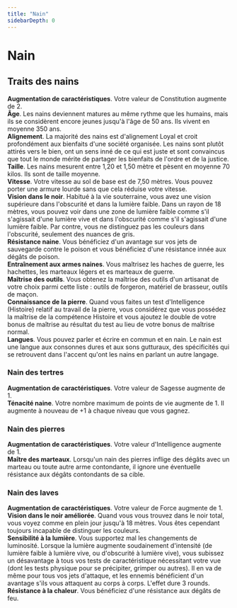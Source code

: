 ```yaml
---
title: "Nain"
sidebarDepth: 0
---
```

# Nain
## Traits des nains

**Augmentation de caractéristiques**. Votre valeur de Constitution augmente de 2.  
**Âge**. Les nains deviennent matures au même rythme que les humains, mais ils se considèrent encore jeunes jusqu'à l'âge de 50 ans. Ils vivent en moyenne 350 ans.  
**Alignement**. La majorité des nains est d'alignement Loyal et croit profondément aux bienfaits d'une société organisée. Les nains sont plutôt attirés vers le bien, ont un sens inné de ce qui est juste et sont convaincus que tout le monde mérite de partager les bienfaits de l'ordre et de la justice.  
**Taille**. Les nains mesurent entre 1,20 et 1,50 mètre et pèsent en moyenne 70 kilos. Ils sont de taille moyenne.  
**Vitesse**. Votre vitesse au sol de base est de 7,50 mètres. Vous pouvez porter une armure lourde sans que cela réduise votre vitesse.  
**Vision dans le noir**. Habitué à la vie souterraine, vous avez une vision supérieure dans l'obscurité et dans la lumière faible. Dans un rayon de 18 mètres, vous pouvez voir dans une zone de lumière faible comme s'il s'agissait d'une lumière vive et dans l'obscurité comme s'il s'agissait d'une lumière faible. Par contre, vous ne distinguez pas les couleurs dans l'obscurité, seulement des nuances de gris.  
**Résistance naine**. Vous bénéficiez d'un avantage sur vos jets de sauvegarde contre le poison et vous bénéficiez d'une résistance innée aux dégâts de poison.  
**Entraînement aux armes naines**. Vous maîtrisez les haches de guerre, les hachettes, les marteaux légers et es marteaux de guerre.  
**Maîtrise des outils**. Vous obtenez la maîtrise des outils d'un artisanat de votre choix parmi cette liste : outils de forgeron, matériel de brasseur, outils de maçon.  
**Connaissance de la pierre**. Quand vous faites un test d'Intelligence (Histoire) relatif au travail de la pierre, vous considérez que vous possédez la maîtrise de la compétence Histoire et vous ajoutez le double de votre bonus de maîtrise au résultat du test au lieu de votre bonus de maîtrise normal.  
**Langues**. Vous pouvez parler et écrire en commun et en nain. Le nain est une langue aux consonnes dures et aux sons gutturaux, des spécificités qui se retrouvent dans l'accent qu'ont les nains en parlant un autre langage.

### Nain des tertres

**Augmentation de caractéristiques**. Votre valeur de Sagesse augmente de 1.  
**Ténacité naine**. Votre nombre maximum de points de vie augmente de 1. Il augmente à nouveau de +1 à chaque niveau que vous gagnez.

### Nain des pierres

**Augmentation de caractéristiques**. Votre valeur d'Intelligence augmente de 1.  
**Maître des marteaux**. Lorsqu'un nain des pierres inflige des dégâts avec un marteau ou toute autre arme contondante, il ignore une éventuelle résistance aux dégâts contondants de sa cible.

### Nain des laves

**Augmentation de caractéristiques**. Votre valeur de Force augmente de 1.  
**Vision dans le noir améliorée**. Quand vous vous trouvez dans le noir total, vous voyez comme en plein jour jusqu'à 18 mètres. Vous êtes cependant toujours incapable de distinguer les couleurs.  
**Sensibilité à la lumière**. Vous supportez mal les changements de luminosité. Lorsque la lumière augmente soudainement d'intensité (de lumière faible à lumière vive, ou d'obscurité à lumière vive), vous subissez un désavantage à tous vos tests de caractéristique nécessitant votre vue (dont les tests physique pour se précipiter, grimper ou autres). Il en va de même pour tous vos jets d'attaque, et les ennemis bénéficient d'un avantage s'ils vous attaquent au corps à corps. L'effet dure 3 rounds.  
**Résistance à la chaleur**. Vous bénéficiez d'une résistance aux dégâts de feu.
